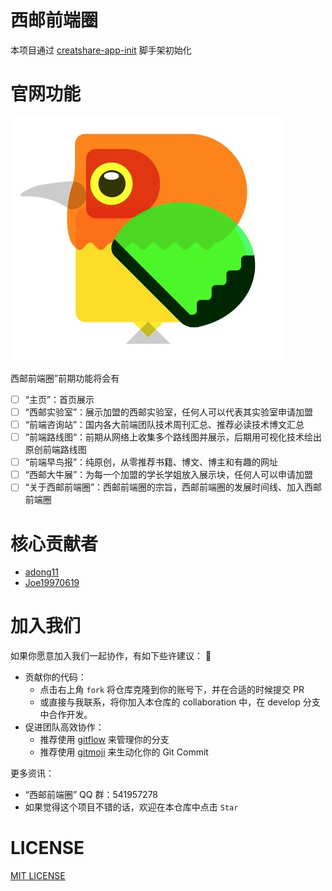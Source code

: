 # 西邮前端圈

本项目通过 [creatshare-app-init](https://github.com/creatshare-demos/creatshare-app-init) 脚手架初始化

# 官网功能

![](./material/earlyBirds.jpg)

西邮前端圈”前期功能将会有

- [ ] “主页”：首页展示
- [ ] “西邮实验室”：展示加盟的西邮实验室，任何人可以代表其实验室申请加盟
- [ ] “前端咨询站”：国内各大前端团队技术周刊汇总、推荐必读技术博文汇总
- [ ] ”前端路线图“：前期从网络上收集多个路线图并展示，后期用可视化技术绘出原创前端路线图
- [ ] “前端早鸟报”：纯原创，从零推荐书籍、博文、博主和有趣的网址
- [ ] “西邮大牛展”：为每一个加盟的学长学姐放入展示块，任何人可以申请加盟
- [ ] “关于西邮前端圈”：西邮前端圈的宗旨，西邮前端圈的发展时间线、加入西邮前端圈

# 核心贡献者

* [adong11](https://github.com/adong11)
* [Joe19970619](https://github.com/Joe19970619)

# 加入我们

如果你愿意加入我们一起协作，有如下些许建议：

* 贡献你的代码：
  * 点击右上角 ```fork``` 将仓库克隆到你的账号下，并在合适的时候提交 PR
  * 或直接与我联系，将你加入本仓库的 collaboration 中，在 develop 分支中合作开发。
* 促进团队高效协作：
  * 推荐使用 [gitflow](http://danielkummer.github.io/git-flow-cheatsheet/) 来管理你的分支
  * 推荐使用 [gitmoji](https://gitmoji.carloscuesta.me/) 来生动化你的 Git Commit

更多资讯：

* “西邮前端圈” QQ 群：541957278
* 如果觉得这个项目不错的话，欢迎在本仓库中点击 ```Star```

# LICENSE

[MIT LICENSE](./LICENSE)